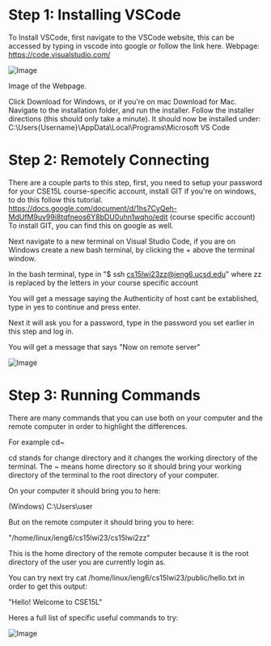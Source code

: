 # Step 1: Installing VSCode

To Install VSCode, first navigate to the VSCode website, this can be accessed by typing in vscode into google or follow the link here.
Webpage: https://code.visualstudio.com/

![Image](https://jorryns.github.io/cse15l-lab-reports/week1vsc1.png)

Image of the Webpage.


Click Download for Windows, or if you’re on mac Download for Mac.
Navigate to the installation folder, and run the installer.
Follow the installer directions (this should only take a minute).
It should now be installed under: C:\Users\{Username}\AppData\Local\Programs\Microsoft VS Code




# Step 2: Remotely Connecting

There are a couple parts to this step, first, you need to setup your password for your CSE15L course-specific account, install GIT if you're on windows, to do this follow this tutorial. 
https://docs.google.com/document/d/1hs7CyQeh-MdUfM9uv99i8tqfneos6Y8bDU0uhn1wqho/edit (course specific account)
To install GIT, you can find this on google as well. 

Next navigate to a new terminal on Visual Studio Code, if you are on Windows create a new bash terminal, by clicking the + above the terminal window.

In the bash terminal, type in "$ ssh cs15lwi23zz@ieng6.ucsd.edu" where zz is replaced by the letters in your course specific account

You will get a message saying the Authenticity of host cant be extablished, type in yes to continue and press enter.

Next it will ask you for a password, type in the password you set earlier in this step and log in.

You will get a message that says "Now on remote server"

![Image](https://jorryns.github.io/cse15l-lab-reports/week1ssh.png)

# Step 3: Running Commands

There are many commands that you can use both on your computer and the remote computer in order to highlight the differences.

For example cd~ 

cd stands for change directory and it changes the working directory of the terminal. The ~ means home directory so it should bring your working directory of the terminal to the root directory of your computer.

On your computer it should bring you to here:

(Windows) C:\Users\user

But on the remote computer it should bring you to here:

"/home/linux/ieng6/cs15lwi23/cs15lwi2zz"

This is the home directory of the remote computer because it is the root directory of the user you are currently login as.

You can try next try cat /home/linux/ieng6/cs15lwi23/public/hello.txt in order to get this output:

"Hello! Welcome to CSE15L"

Heres a full list of specific useful commands to try:

![Image](https://jorryns.github.io/cse15l-lab-reports/week1commands.png)
